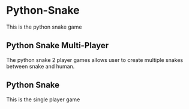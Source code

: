 # Python-Snake
This is the python snake game

## Python Snake Multi-Player
The python snake 2 player games allows user to create multiple snakes between snake and human.

## Python Snake
This is the single player game
